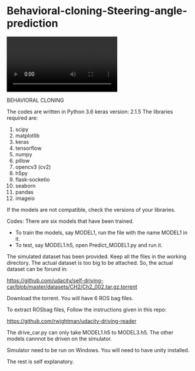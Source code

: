 # Behavioral-cloning-Steering-angle-prediction

![DEMO](https://user-images.githubusercontent.com/35360830/117060745-45044100-acef-11eb-9734-0b864c37b09c.mp4)

BEHAVIORAL CLONING

The codes are written in Python 3.6
keras version: 2.1.5
The libraries required are:
1) scipy
2) matplotlib
3) keras
4) tensorflow
5) numpy
6) pillow
7) opencv3 (cv2)
8) h5py
9) flask-socketio
9) seaborn
10) pandas
11) imageio

If the models are not compatible, check the versions of your libraries.

Codes:
There are six models that have been trained.
- To train the models, say MODEL1, run the file with the name MODEL1 in it.
- To test, say MODEL1.h5, open Predict_MODEL1.py and run it.

The simulated dataset has been provided. Keep all the files in the working directory.
The actual dataset is too big to be attached. So, the actual dataset can be forund in:

https://github.com/udacity/self-driving-car/blob/master/datasets/CH2/Ch2_002.tar.gz.torrent

Download the torrent. You will have 6 ROS bag files.

To extract ROSbag files,
Follow the instructions given in this repo:

https://github.com/rwightman/udacity-driving-reader

The drive_car.py can only take MODEL1.h5 to MODEL3.h5. The other models cannnot be driven on the simulator.

Simulator need to be run on Windows.
You will need to have unity installed.

The rest is self explanatory.


